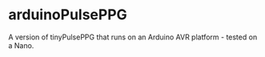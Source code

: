 # arduinoPulsePPG

A version of tinyPulsePPG that runs on an Arduino AVR platform - tested on a Nano.